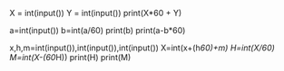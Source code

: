X = int(input())
Y = int(input())
print(X*60 + Y) 

a=int(input())
b=int(a/60)
print(b)
print(a-b*60)

x,h,m=int(input()),int(input()),int(input())
X=int(x+(h*60)+m)
H=int(X/60)
M=int(X-(60*H))
print(H)
print(M)

